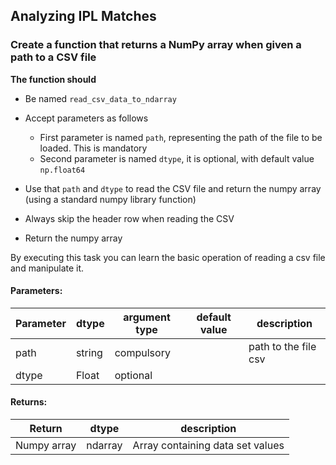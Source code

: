 ## Analyzing IPL Matches
### Create a function that returns a NumPy array when given a path to a CSV file

**The function should**
- Be named `read_csv_data_to_ndarray`
- Accept parameters as follows
    - First parameter is named `path`, representing the path of the file to be loaded. This is mandatory
    - Second parameter is named `dtype`, it is optional, with default value `np.float64`

- Use that `path` and `dtype` to read the CSV file and return the numpy array (using a standard numpy library function)
- Always skip the header row when reading the CSV
- Return the numpy array

By executing this task you can learn the basic operation of reading a csv file and manipulate it.


#### Parameters:

| Parameter | dtype | argument type | default value | description |
| --- | --- | --- | --- | --- |
| path | string | compulsory |  | path to the file csv |
| dtype | Float | optional |  |  |

#### Returns:

| Return | dtype | description |
| --- | --- | --- |
| Numpy array | ndarray | Array containing data set values |
